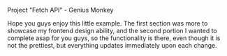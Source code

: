 Project "Fetch API" - Genius Monkey

Hope you guys enjoy this little example. The first section was more to showcase my frontend design ability, and the second portion I wanted to complete asap for you guys, so the functionality is there, even though it is not the prettiest, but everything updates immediately upon each change.
